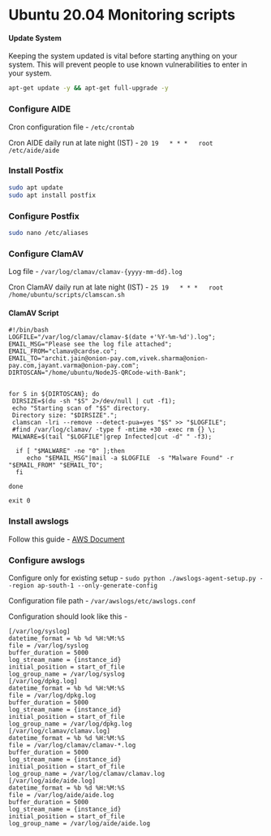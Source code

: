 
# Ubuntu 20.04 Monitoring scripts

#### Update System

Keeping the system updated is vital before starting anything on your system. This will prevent people to use known vulnerabilities to enter in your system.

```bash
apt-get update -y && apt-get full-upgrade -y
```

### Configure AIDE
Cron configuration file - `/etc/crontab`

Cron AIDE daily run at late night (IST) -  `20 19   * * *   root    /etc/aide/aide`

### Install Postfix

```bash
sudo apt update
sudo apt install postfix

```

### Configure Postfix

```bash
sudo nano /etc/aliases
```

### Configure ClamAV

Log file - `/var/log/clamav/clamav-{yyyy-mm-dd}.log`

Cron ClamAV daily run at late night (IST)  - `25 19   * * *   root    /home/ubuntu/scripts/clamscan.sh`
#### ClamAV Script
```
#!/bin/bash
LOGFILE="/var/log/clamav/clamav-$(date +'%Y-%m-%d').log";
EMAIL_MSG="Please see the log file attached";
EMAIL_FROM="clamav@cardse.co";
EMAIL_TO="archit.jain@onion-pay.com,vivek.sharma@onion-pay.com,jayant.varma@onion-pay.com";
DIRTOSCAN="/home/ubuntu/NodeJS-QRCode-with-Bank";


for S in ${DIRTOSCAN}; do
 DIRSIZE=$(du -sh "$S" 2>/dev/null | cut -f1);
 echo "Starting scan of "$S" directory.
 Directory size: "$DIRSIZE".";
 clamscan -lri --remove --detect-pua=yes "$S" >> "$LOGFILE";
 #find /var/log/clamav/ -type f -mtime +30 -exec rm {} \;
 MALWARE=$(tail "$LOGFILE"|grep Infected|cut -d" " -f3);

  if [ "$MALWARE" -ne "0" ];then
     echo "$EMAIL_MSG"|mail -a $LOGFILE  -s "Malware Found" -r "$EMAIL_FROM" "$EMAIL_TO";
  fi

done

exit 0
```

### Install awslogs
Follow this guide - [AWS Document](https://docs.aws.amazon.com/AmazonCloudWatch/latest/logs/QuickStartEC2Instance.html)

### Configure awslogs
Configure only for existing setup - `sudo python ./awslogs-agent-setup.py --region ap-south-1 --only-generate-config`

Configuration file path - `/var/awslogs/etc/awslogs.conf`

Configuration should look like this - 
```
[/var/log/syslog]
datetime_format = %b %d %H:%M:%S
file = /var/log/syslog
buffer_duration = 5000
log_stream_name = {instance_id}
initial_position = start_of_file
log_group_name = /var/log/syslog
[/var/log/dpkg.log]
datetime_format = %b %d %H:%M:%S
file = /var/log/dpkg.log
buffer_duration = 5000
log_stream_name = {instance_id}
initial_position = start_of_file
log_group_name = /var/log/dpkg.log
[/var/log/clamav/clamav.log]
datetime_format = %b %d %H:%M:%S
file = /var/log/clamav/clamav-*.log
buffer_duration = 5000
log_stream_name = {instance_id}
initial_position = start_of_file
log_group_name = /var/log/clamav/clamav.log
[/var/log/aide/aide.log]
datetime_format = %b %d %H:%M:%S
file = /var/log/aide/aide.log
buffer_duration = 5000
log_stream_name = {instance_id}
initial_position = start_of_file
log_group_name = /var/log/aide/aide.log
```

